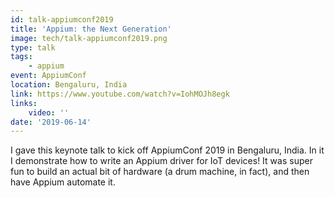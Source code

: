 ```yaml
---
id: talk-appiumconf2019
title: 'Appium: the Next Generation'
image: tech/talk-appiumconf2019.png
type: talk
tags:
    - appium
event: AppiumConf
location: Bengaluru, India
link: https://www.youtube.com/watch?v=IohMOJh8egk
links:
    video: ''
date: '2019-06-14'
---
```

I gave this keynote talk to kick off AppiumConf 2019 in Bengaluru, India. In it I demonstrate how
to write an Appium driver for IoT devices! It was super fun to build an actual bit of hardware (a
drum machine, in fact), and then have Appium automate it.
